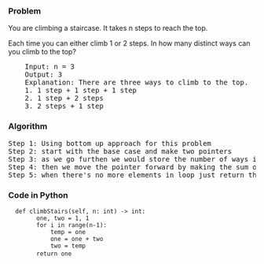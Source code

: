 <h3> Problem </h3>
You are climbing a staircase. It takes n steps to reach the top.

Each time you can either climb 1 or 2 steps. In how many distinct ways can you climb to the top?

<pre>
    Input: n = 3
    Output: 3
    Explanation: There are three ways to climb to the top.
    1. 1 step + 1 step + 1 step
    2. 1 step + 2 steps
    3. 2 steps + 1 step
</pre>

<h3> Algorithm </h3>
<pre>
Step 1: Using bottom up approach for this problem
Step 2: start with the base case and make two pointers
Step 3: as we go furthen we would store the number of ways in two pointers...that is if we jumped one stairs it will be stored in "one" variable and two stairs will be stored in "two" variable.
Step 4: then we move the pointer forward by making the sum of both "one" and "two" equal to "one" and the old "one" variable equal to "two".
Step 5: when there's no more elements in loop just return the sum of last two pointers
</pre>

<h3> Code in Python </h3>

<pre><code>  def climbStairs(self, n: int) -> int:
        one, two = 1, 1
        for i in range(n-1):
            temp = one
            one = one + two
            two = temp
        return one </code> </pre>

